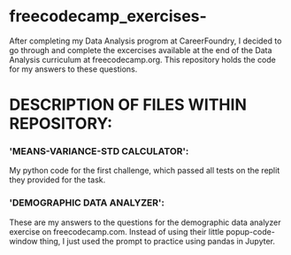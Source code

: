 # freecodecamp_exercises-
After completing my Data Analysis progrom at CareerFoundry, I decided to go through and complete the excercises available at the end of the Data Analysis curriculum at freecodecamp.org. This repository holds the code for my answers to these questions. 


# DESCRIPTION OF FILES WITHIN REPOSITORY:

### 'MEANS-VARIANCE-STD CALCULATOR':
My python code for the first challenge, which passed all tests on the replit they provided for the task.


### 'DEMOGRAPHIC DATA ANALYZER':
These are my answers to the questions for the demographic data analyzer exercise on freecodecamp.com. Instead of using their little popup-code-window thing, I just used the prompt to practice using pandas in Jupyter. 

